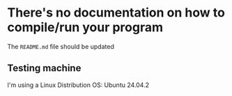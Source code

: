 # There's no documentation on how to compile/run your program

The `README.md` file should be updated

## Testing machine
I'm using a Linux Distribution OS: Ubuntu 24.04.2